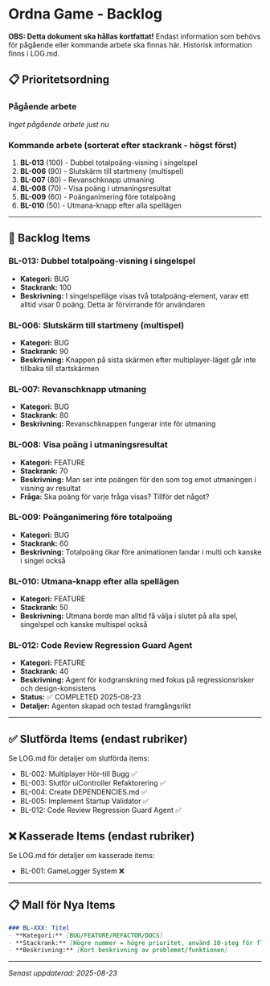 # Ordna Game - Backlog

**OBS: Detta dokument ska hållas kortfattat!** Endast information som behövs för pågående eller kommande arbete ska finnas här. Historisk information finns i LOG.md.

## 📋 Prioritetsordning

### Pågående arbete
*Inget pågående arbete just nu*

### Kommande arbete (sorterat efter stackrank - högst först)

1. **BL-013** (100) - Dubbel totalpoäng-visning i singelspel
2. **BL-006** (90) - Slutskärm till startmeny (multispel)
3. **BL-007** (80) - Revanschknapp utmaning 
4. **BL-008** (70) - Visa poäng i utmaningsresultat
5. **BL-009** (60) - Poänganimering före totalpoäng
6. **BL-010** (50) - Utmana-knapp efter alla spellägen

---

## 📝 Backlog Items

### BL-013: Dubbel totalpoäng-visning i singelspel
- **Kategori:** BUG
- **Stackrank:** 100
- **Beskrivning:** I singelspelläge visas två totalpoäng-element, varav ett alltid visar 0 poäng. Detta är förvirrande för användaren

### BL-006: Slutskärm till startmeny (multispel)
- **Kategori:** BUG
- **Stackrank:** 90
- **Beskrivning:** Knappen på sista skärmen efter multiplayer-läget går inte tillbaka till startskärmen

### BL-007: Revanschknapp utmaning
- **Kategori:** BUG  
- **Stackrank:** 80
- **Beskrivning:** Revanschknappen fungerar inte för utmaning

### BL-008: Visa poäng i utmaningsresultat
- **Kategori:** FEATURE
- **Stackrank:** 70
- **Beskrivning:** Man ser inte poängen för den som tog emot utmaningen i visning av resultat
- **Fråga:** Ska poäng för varje fråga visas? Tillför det något?

### BL-009: Poänganimering före totalpoäng
- **Kategori:** BUG
- **Stackrank:** 60
- **Beskrivning:** Totalpoäng ökar före animationen landar i multi och kanske i singel också

### BL-010: Utmana-knapp efter alla spellägen
- **Kategori:** FEATURE
- **Stackrank:** 50
- **Beskrivning:** Utmana borde man alltid få välja i slutet på alla spel, singelspel och kanske multispel också

### BL-012: Code Review Regression Guard Agent
- **Kategori:** FEATURE
- **Stackrank:** 40
- **Beskrivning:** Agent för kodgranskning med fokus på regressionsrisker och design-konsistens
- **Status:** ✅ COMPLETED 2025-08-23
- **Detaljer:** Agenten skapad och testad framgångsrikt

---

## ✅ Slutförda Items (endast rubriker)

Se LOG.md för detaljer om slutförda items:
- BL-002: Multiplayer Hör-till Bugg ✅
- BL-003: Slutför uiController Refaktorering ✅
- BL-004: Create DEPENDENCIES.md ✅
- BL-005: Implement Startup Validator ✅
- BL-012: Code Review Regression Guard Agent ✅

## ❌ Kasserade Items (endast rubriker)

Se LOG.md för detaljer om kasserade items:
- BL-001: GameLogger System ❌

---

## 📋 Mall för Nya Items

```markdown
### BL-XXX: Titel
- **Kategori:** [BUG/FEATURE/REFACTOR/DOCS]
- **Stackrank:** [Högre nummer = högre prioritet, använd 10-steg för flexibilitet]
- **Beskrivning:** [Kort beskrivning av problemet/funktionen]
```

---

*Senast uppdaterad: 2025-08-23*